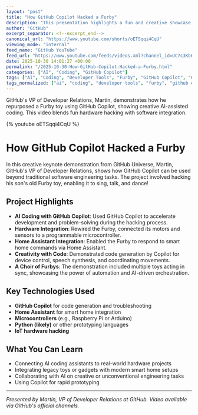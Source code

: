 ```yaml
---
layout: "post"
title: "How GitHub Copilot Hacked a Furby"
description: "This presentation highlights a fun and creative showcase from a GitHub keynote, where Martin, VP of Developer Relations, used GitHub Copilot to hack an old Furby toy. The Furby was programmed to sing, talk, and dance, integrated with Home Assistant, demonstrating practical and playful uses for developer AI tools."
author: "GitHub"
excerpt_separator: <!--excerpt_end-->
canonical_url: "https://www.youtube.com/shorts/oETSqqi4CqU"
viewing_mode: "internal"
feed_name: "GitHub YouTube"
feed_url: "https://www.youtube.com/feeds/videos.xml?channel_id=UC7c3Kb6jYCRj4JOHHZTxKsQ"
date: 2025-10-30 14:01:27 +00:00
permalink: "/2025-10-30-How-GitHub-Copilot-Hacked-a-Furby.html"
categories: ["AI", "Coding", "GitHub Copilot"]
tags: ["AI", "Coding", "Developer Tools", "Furby", "GitHub Copilot", "GitHub Universe", "GitHubUniverse", "Hacking", "Home Assistant", "Integration", "IoT", "Machine Learning", "Programming", "Python", "Robotics", "Toy Hacking", "Videos"]
tags_normalized: ["ai", "coding", "developer tools", "furby", "github copilot", "github universe", "githubuniverse", "hacking", "home assistant", "integration", "iot", "machine learning", "programming", "python", "robotics", "toy hacking", "videos"]
---
```


GitHub's VP of Developer Relations, Martin, demonstrates how he repurposed a Furby toy using GitHub Copilot, showing creative AI-assisted coding. This video blends fun hardware hacking with software integration.<!--excerpt_end-->

{% youtube oETSqqi4CqU %}

# How GitHub Copilot Hacked a Furby

In this creative keynote demonstration from GitHub Universe, Martin, GitHub's VP of Developer Relations, shows how GitHub Copilot can be used beyond traditional software engineering tasks. The project involved hacking his son's old Furby toy, enabling it to sing, talk, and dance!

## Project Highlights

- **AI Coding with GitHub Copilot**: Used GitHub Copilot to accelerate development and problem-solving during the hacking process.
- **Hardware Integration**: Rewired the Furby, connected its motors and sensors to a programmable microcontroller.
- **Home Assistant Integration**: Enabled the Furby to respond to smart home commands via Home Assistant.
- **Creativity with Code**: Demonstrated code generation by Copilot for device control, speech synthesis, and coordinating movements.
- **A Choir of Furbys**: The demonstration included multiple toys acting in sync, showcasing the power of automation and AI-driven orchestration.

## Key Technologies Used

- **GitHub Copilot** for code generation and troubleshooting
- **Home Assistant** for smart home integration
- **Microcontrollers** (e.g., Raspberry Pi or Arduino)
- **Python (likely)** or other prototyping languages
- **IoT hardware hacking**

## What You Can Learn

- Connecting AI coding assistants to real-world hardware projects
- Integrating legacy toys or gadgets with modern smart home setups
- Collaborating with AI on creative or unconventional engineering tasks
- Using Copilot for rapid prototyping

---

*Presented by Martin, VP of Developer Relations at GitHub. Video available via GitHub's official channels.*
